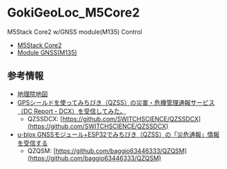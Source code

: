 # GokiGeoLoc_M5Core2

M5Stack Core2 w/GNSS module(M135) Control

- [M5Stack Core2](https://docs.m5stack.com/ja/core/core2)
- [Module GNSS(M135)](https://docs.m5stack.com/en/module/GNSS%20Module)

## 参考情報

- [地理院地図](https://maps.gsi.go.jp/help/howtouse.html)
- [GPSシールドを使ってみちびき（QZSS）の災害・危機管理通報サービス（DC Report・DCX）を受信してみた。](https://www.switch-science.com/blogs/magazine/gps-qzss-dc-report-dcx-receiving)
  - QZSSDCX: [https://github.com/SWITCHSCIENCE/QZSSDCX](https://github.com/SWITCHSCIENCE/QZSSDCX)
- [u-blox GNSSモジュール+ESP32でみちびき（QZSS）の「災危通報」情報を受信する](https://qiita.com/ta-oot/items/d721de91bfcbd952574b)
  - QZQSM: [https://github.com/baggio63446333/QZQSM](https://github.com/baggio63446333/QZQSM)
